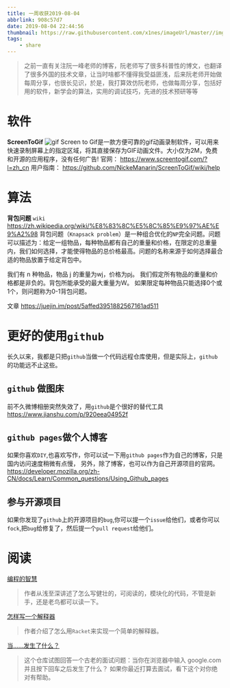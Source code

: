 ```yaml
---
title: 一周收获2019-08-04
abbrlink: 908c57d7
date: 2019-08-04 22:44:56
thumbnail: https://raw.githubusercontent.com/x1nes/imageUrl/master//img/timg.jpg
tags:
    - share
---
```


> 之前一直有关注阮一峰老师的博客，阮老师写了很多科普性的博文，也翻译了很多外国的技术文章，让当时啥都不懂得我受益匪浅，后来阮老师开始做每周分享，也很长见识，於是，我打算效仿阮老师，也做每周分享，包括好用的软件，新学会的算法，实用的调试技巧，先进的技术预研等等

# 软件
**ScreenToGif**
![gif](https://raw.githubusercontent.com/x1nes/imageUrl/master//img/screenToGif.gif)
Screen to Gif是一款方便可靠的gif动画录制软件，可以用来快速录制屏幕上的指定区域，将其直接保存为GIF动画文件。大小仅为2M，免费和开源的应用程序，没有任何广告!
官网：
https://www.screentogif.com/?l=zh_cn
用户指南：
https://github.com/NickeManarin/ScreenToGif/wiki/help



# 算法
**背包问题**
`wiki`
https://zh.wikipedia.org/wiki/%E8%83%8C%E5%8C%85%E9%97%AE%E9%A2%98
背包问题（`Knapsack problem`）是一种组合优化的`NP`完全问题。问题可以描述为：给定一组物品，每种物品都有自己的重量和价格，在限定的总重量内，我们如何选择，才能使得物品的总价格最高。问题的名称来源于如何选择最合适的物品放置于给定背包中。

我们有 n 种物品，物品 j 的重量为wj，价格为pj。
我们假定所有物品的重量和价格都是非负的。背包所能承受的最大重量为W。
如果限定每种物品只能选择0个或1个，则问题称为0-1背包问题。

文章
https://juejin.im/post/5affed3951882567161ad511

# 更好的使用`github`
长久以来，我都是只把`github`当做一个代码远程仓库使用，但是实际上，`github`的功能远不止这些。

## `github` 做图床
前不久微博相册突然失效了，用`github`是个很好的替代工具
https://www.jianshu.com/p/920eea04952f

## `github pages`做个人博客
如果你喜欢`DIY`,也喜欢写作，你可以试一下用`github pages`作为自己的博客，只是国内访问速度稍微有点慢，
另外，除了博客，也可以作为自己开源项目的官网。
https://developer.mozilla.org/zh-CN/docs/Learn/Common_questions/Using_Github_pages

## 参与开源项目
如果你发现了`github`上的开源项目的`bug`,你可以提一个`issue`给他们，或者你可以`fock`,把`bug`给修复了，然后提一个`pull request`给他们。

# 阅读

[编程的智慧](https://www.yinwang.org/blog-cn/2015/11/21/programming-philosophy)
> 作者从浅至深讲述了怎么写健壮的，可阅读的，模块化的代码，不管是新手，还是老鸟都可以读一下。

[怎样写一个解释器](https://www.yinwang.org/blog-cn/2012/08/01/interpreter)
> 作者介绍了怎么用`Racket`来实现一个简单的解释器。

[当......发生了什么？](https://github.com/skyline75489/what-happens-when-zh_CN)
> 这个仓库试图回答一个古老的面试问题：当你在浏览器中输入 google.com 并且按下回车之后发生了什么？
如果你最近打算去面试，看下这个对你绝对有帮助。
